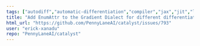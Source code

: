 ```yaml
---
tags: ["autodiff","automatic-differentiation","compiler","jax","jit","llvm","mlir","pennylane","python","qir","quantum","quantum-compiler","quantum-computing"]
title: "Add EnumAttr to the Gradient Dialect for different differentiation methods."
html_url: "https://github.com/PennyLaneAI/catalyst/issues/793"
user: "erick-xanadu"
repo: "PennyLaneAI/catalyst"
---
```


